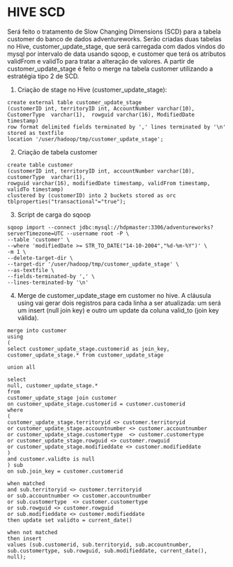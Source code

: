 # HIVE SCD

Será feito o tratamento de Slow Changing Dimensions (SCD) para a tabela customer do banco de dados adventureworks. Serão criadas duas tabelas no Hive, customer_update_stage, que será carregada com dados vindos do mysql por intervalo de data usando sqoop, e customer que terá os atributos validFrom e validTo para tratar a alteração de valores. A partir de customer_update_stage é feito o merge na tabela customer utilizando a estratégia tipo 2 de SCD.

  1. Criação de stage no Hive (customer_update_stage):
    
    create external table customer_update_stage
    (customerID int, territoryID int, AccountNumber varchar(10), CustomerType  varchar(1),  rowguid varchar(16), ModifiedDate timestamp)
    row format delimited fields terminated by ',' lines terminated by '\n' stored as textfile
    location '/user/hadoop/tmp/customer_update_stage';
    
  2. Criação de tabela customer

    create table customer
    (customerID int, territoryID int, accountNumber varchar(10), customerType  varchar(1),  
    rowguid varchar(16), modifiedDate timestamp, validFrom timestamp, validTo timestamp)
    clustered by (customerID) into 2 buckets stored as orc
    tblproperties("transactional"="true");

  3. Script de carga do sqoop

    sqoop import --connect jdbc:mysql://hdpmaster:3306/adventureworks?serverTimezone=UTC --username root -P \
    --table 'customer' \
    --where 'modifiedDate >= STR_TO_DATE("14-10-2004","%d-%m-%Y")' \
    -m 1 \
    --delete-target-dir \
    --target-dir '/user/hadoop/tmp/customer_update_stage' \
    --as-textfile \
    --fields-terminated-by ',' \
    --lines-terminated-by '\n'
        
  4. Merge de customer_update_stage em customer no hive. A cláusula using vai gerar dois registros para cada linha a ser atualizada: um será um insert (null join key) e outro um update da coluna valid_to (join key válida).

    merge into customer
    using
    (
    select customer_update_stage.customerid as join_key,
    customer_update_stage.* from customer_update_stage

    union all
    
    select
    null, customer_update_stage.*
    from
    customer_update_stage join customer
    on customer_update_stage.customerid = customer.customerid
    where
    (
    customer_update_stage.territoryid <> customer.territoryid
    or customer_update_stage.accountnumber <> customer.accountnumber 
    or customer_update_stage.customertype  <> customer.customertype
    or customer_update_stage.rowguid <> customer.rowguid
    or customer_update_stage.modifieddate <> customer.modifieddate
    )
    and customer.validto is null
    ) sub
    on sub.join_key = customer.customerid
    
    when matched
    and sub.territoryid <> customer.territoryid
    or sub.accountnumber <> customer.accountnumber 
    or sub.customertype  <> customer.customertype
    or sub.rowguid <> customer.rowguid
    or sub.modifieddate <> customer.modifieddate
    then update set validto = current_date()

    when not matched
    then insert
    values (sub.customerid, sub.territoryid, sub.accountnumber, sub.customertype, sub.rowguid, sub.modifieddate, current_date(), null);
